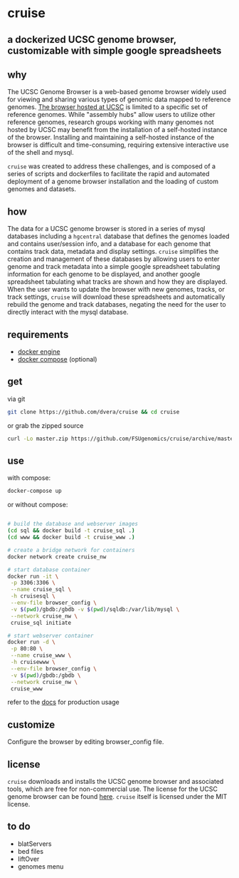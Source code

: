 # cruise

## a dockerized UCSC genome browser, customizable with simple google spreadsheets

## why

The UCSC Genome Browser is a web-based genome browser widely used for viewing and sharing various types of genomic data mapped to reference genomes. [The browser hosted at UCSC](https://genome.ucsc.edu) is limited to a specific set of reference genomes. While "assembly hubs" allow users to utilize other reference genomes, research groups working with many genomes not hosted by UCSC may benefit from the installation of a self-hosted instance of the browser. Installing and maintaining a self-hosted instance of the browser is difficult and time-consuming, requiring extensive interactive use of the shell and mysql.

`cruise` was created to address these challenges, and is composed of a series of scripts and dockerfiles to facilitate the rapid and automated deployment of a genome browser installation and the loading of custom genomes and datasets.

## how

The data for a UCSC genome browser is stored in a series of mysql databases including a `hgcentral` database that defines the genomes loaded and contains user/session info, and a database for each genome that contains track data, metadata and display settings. `cruise` simplifies the creation and management of these databases by allowing users to enter genome and track metadata into a simple google spreadsheet tabulating information for each genome to be displayed, and another google spreadsheet tabulating what tracks are shown and how they are displayed. When the user wants to update the browser with new genomes, tracks, or track settings, `cruise` will download these spreadsheets and automatically rebuild the genome and track databases, negating the need for the user to directly interact with the mysql database.

## requirements

- [docker engine](https://www.docker.com/)
- [docker compose](https://www.docker.com/products/docker-compose) (optional)

## get

via git

```bash
git clone https://github.com/dvera/cruise && cd cruise
```

or grab the zipped source

```bash
curl -Lo master.zip https://github.com/FSUgenomics/cruise/archive/master.zip && unzip master.zip && rm -f master.zip && mv cruise-master cruise
```

## use

with compose:

```bash
docker-compose up
```

or without compose:

```bash

# build the database and webserver images
(cd sql && docker build -t cruise_sql .)
(cd www && docker build -t cruise_www .)

# create a bridge network for containers
docker network create cruise_nw

# start database container
docker run -it \
 -p 3306:3306 \
 --name cruise_sql \
 -h cruisesql \
 --env-file browser_config \
 -v $(pwd)/gbdb:/gbdb -v $(pwd)/sqldb:/var/lib/mysql \
 --network cruise_nw \
 cruise_sql initiate

# start webserver container
docker run -d \
 -p 80:80 \
 --name cruise_www \
 -h cruisewww \
 --env-file browser_config \
 -v $(pwd)/gbdb:/gbdb \
 --network cruise_nw \
 cruise_www
```

refer to the [docs](http://dvera.github.io/cruise) for production usage

## customize

Configure the browser by editing browser_config file.

## license

`cruise` downloads and installs the UCSC genome browser and associated tools, which are free for non-commercial use. The license for the UCSC genome browser can be found [here](https://genome-store.ucsc.edu/). `cruise` itself is licensed under the MIT license.

## to do

- blatServers
- bed files
- liftOver
- genomes menu
